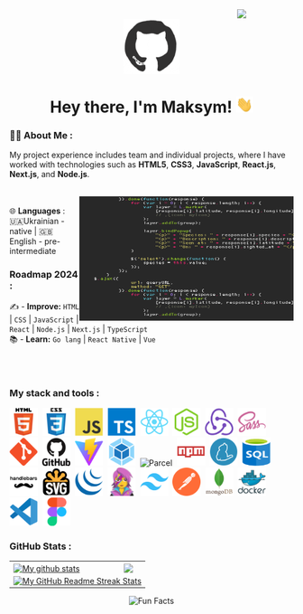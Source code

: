 <div id="header" align="center">

<img align="right" src="https://komarev.com/ghpvc/?username=MaksymZak&style=for-the-badge" width="100"/>
<br>

<img align="center" src="./assets/github.gif" width="100"/>

<h1>
Hey there, I'm Maksym!
<img src="./assets/giphy.gif" width="30px" alt="GIF">
</h1>

</div>
  
### 👨‍💻 About Me :
My project experience includes team and individual projects, where I have worked with technologies such as **HTML5**, **CSS3**, **JavaScript**, **React.js**, **Next.js**, and **Node.js**. <br>
<br>

<img align="right" src="./assets/code.gif" width="380" height="220"><br>
🌐 **Languages** :
🇺🇦Ukrainian - native | 🇬🇧English - pre-intermediate

### Roadmap 2024 :

✍️ - **Improve:** `HTML` | `CSS` | `JavaScript` | `React` | `Node.js` | `Next.js` | `TypeScript` <br>
📚 - **Learn:** `Go lang` | `React Native` | `Vue`  <br>

<br>
<br>

### My stack and tools :

<div>
  <img src="./images/html5-original.svg" title="HTML5" alt="HTML5" width="50" height="50"/>&nbsp;
  <img src="./images/css3-original.svg"  title="CSS3" alt="CSS3" width="50" height="50"/>&nbsp;
  <img src="./images/javascript-original.svg"  title="JS" alt="JS" width="50" height="50"/>&nbsp;
  <img src="./images/typescript-original.svg"  title="TS" alt="TS" width="50" height="50"/>&nbsp;
  <img src="./images/react-original.svg"  title="React" alt="React" width="50" height="50"/>&nbsp;
  <img src="./images/nodejs-original.svg"  title="Node.js" alt="Node.js" width="50" height="50"/>&nbsp;
  <img src="./images/redux-original.svg"  title="Redux" alt="Redux" width="50" height="50"/>&nbsp;
<img src="./images/sass-original.svg" title="Sass" alt="Sass" width="50" height="50"/>&nbsp;
<img src="./images/git-original.svg" title="Git" alt="Git" width="50" height="50"/>&nbsp;
<img src="./images/github-original.svg" title="GitHub"  alt="GitHub" width="50"/>&nbsp;
<img src="./images/vite-original.svg" title="Vite" alt="Vite" width="50" height="50"/>&nbsp;
<img src="./images/webpack-original.svg" title="Webpack" alt="Webpack" width="50" height="50"/>&nbsp;
<img src="./images/parcel-original.avif" title="Parcel" alt="Parcel" width="50" height="50"/>&nbsp;
<img src="./images/npm-original.svg" title="Npm" alt="Npm" width="50" height="50"/>&nbsp;
<img src="./images/yarn-original.svg" title="Yarn" alt="Yarn" width="50" height="50"/>&nbsp;
<img src="./images/sql-original.svg" title="SQL" alt="SQL" width="50" height="50"/>&nbsp;
<img src="./images/handlebars-original.svg" title="Handlebars" alt="Handlebars" width="50" height="50"/>&nbsp;
<img src="./images/svg-original.png" title="Svg" alt="Svg" width="50" height="50"/>&nbsp;
<img src="./images/jquery-original.svg" title="jQuery" alt="jQuery" width="50" height="50"/>&nbsp;
<img src="./images/emotion-original.png" title="Emotion" alt="Emotion" width="50" height="50"/>&nbsp;
<img src="./images/tailwindcss-original.svg" title="Tailwindcss" alt="Tailwindcss" width="50" height="50"/>&nbsp;
<img src="./images/postman-original.svg" title="Postman" alt="Postman" width="50" height="50"/>&nbsp;
<img src="./images/mongodb-original.svg" title="MongoDB" alt="MongoDB" width="50" height="50"/>&nbsp;
<img src="./images/docker-original.svg" title="Docker" alt="Docker" width="50" height="50"/>&nbsp;
<img src="./images/vscode-original.svg" title="Visual Studio Code" alt="Visual Studio Code" width="50" height="50"/>&nbsp;
<img src="./images/figma-original.svg" title="Figma" alt="Figma" width="50" height="50"/>&nbsp;
</div>

### GitHub Stats :

<table align="center">
  <tr>
  <td>
   <a href="https://github.com/MaksymZak/github-readme-stats"><img align="center" src="https://github-readme-stats.vercel.app/api?username=MaksymZak&show_icons=true&include_all_commits=true&theme=buefy&hide_border=true" alt="My github stats" /></a>
  </td>
  <td>
  <a href="https://github.com/MaksymZak/github-readme-stats"><img align="center" src="https://github-readme-stats.vercel.app/api/top-langs/?username=MaksymZak&layout=compact&theme=buefy&hide_border=true" /></a>
  </td>
  </tr>
  <tr>
  <td colspan=2 align="center">
  <a href="https://git.io/streak-stats"> <img src="http://github-readme-streak-stats.herokuapp.com?user=MaksymZak&hide_border=true&background=f6f8fa&currStreakLabel=000000&date_format=j%20M%5B%20Y%5D" alt="My GitHub Readme Streak Stats" /> </a>
  </td>
  </tr>
</table>

  <div align=center> 
   <img src="https://readme-typing-svg.herokuapp.com?color=%2336BCF7&size=30&center=true&vCenter=true&width=1000&height=50&lines=Fun+Facts:+;I+use+a+technique+called+rubber+duck+debugging+;" alt="Fun Facts" /> 
  </div>
